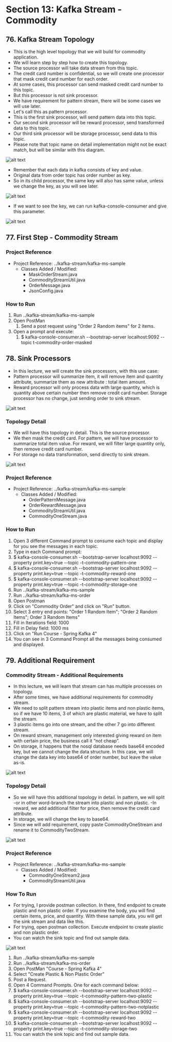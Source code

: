 # Section 13: Kafka Stream - Commodity

## 76. Kafka Stream Topology

- This is the high level topology that we will build for commodity application.
- We will learn step by step how to create this topology.
- The source processor will take data stream from this topic.
- The credit card number is confidential, so we will create one processor that mask credit card number for each order.
- At some cases, this processor can send masked credit card number to this topic.
- But this processor is not sink processor.
- We have requirement for pattern stream, there will be some cases we will use later.
- Let's call this as pattern processor.
- This is the first sink processor, will send pattern data into this topic.
- Our second sink processor will be reward processor, send transformed data to this topic.
- Our third sink processor will be storage processor, send data to this topic.
- Please note that topic name on detail implementation might not be exact match, but will be similar with this diagram.


![alt text](https://github.com/marodrigues20/udemy_java/blob/main/JavaSpring%26ApacheKafkaBootcamp-BasicToComplete/Sections/Section-13/pic_01.png?raw=true)


- Remember that each data in kafka consists of key and value.
- Original data from order topic has order number as key.
- So in its child processor, the same key will also has same value, unless we change the key, as you will see later.


![alt text](https://github.com/marodrigues20/udemy_java/blob/main/JavaSpring%26ApacheKafkaBootcamp-BasicToComplete/Sections/Section-13/pic_02.png?raw=true)


- If we want to see the key, we can run kafka-console-consumer and give this parameter.

![alt text](https://github.com/marodrigues20/udemy_java/blob/main/JavaSpring%26ApacheKafkaBootcamp-BasicToComplete/Sections/Section-13/pic_03.png?raw=true)


## 77. First Step - Commodity Stream

### Project Reference

- Project Reference: ../kafka-stream/kafka-ms-sample
  - Classes Added / Modified: 
    - MaskOrderStream.java
    - CommodityStreamUtil.java
    - OrderMessage.java
    - JsonConfig.java


### How to Run

1. Run ../kafka-stream/kafka-ms-sample
2. Open PostMan
   1. Send a post request using "Order 2 Random items" for 2 items.
3. Open a prompt and execute:
   1. $ kafka-console-consumer.sh --bootstrap-server localhost:9092 --topic t-commodity-order-masked


## 78. Sink Processors

- In this lecture, we will create the sink processors, with this use case:
- Pattern processor will summarize item, it will remove item and quantity attribute, summarize them as new attribute : total item amount.
- Reward processor will only process data with large quantity, which is quantity above certain number then remove credit card number. Storage processor has no change,
  just sending order to sink stream.


![alt text](https://github.com/marodrigues20/udemy_java/blob/main/JavaSpring%26ApacheKafkaBootcamp-BasicToComplete/Sections/Section-13/pic_04.png?raw=true)


### Topology Detail

- We will have this topology in detail. This is the source processor.
- We then mask the credit card. For pattern, we will have processor to summarize total item value. For reward, we will filter large quantity only,
then remove credit card number.
- For storage no data transformation, send directly to sink stream.


![alt text](https://github.com/marodrigues20/udemy_java/blob/main/JavaSpring%26ApacheKafkaBootcamp-BasicToComplete/Sections/Section-13/pic_05.png?raw=true)


### Project Reference

- Project Reference: ../kafka-stream/kafka-ms-sample
  - Classes Added / Modified: 
    - OrderPatternMessage.java
    - OrderRewardMessage.java
    - CommodityStreamUtil.java
    - CommodityOneStream.java


### How to Run

1. Open 3 different Command prompt to consume each topic and display for you see the messages in each topic.
2. Type in each Command prompt:
3. $ kafka-console-consumer.sh --bootstrap-server localhost:9092 --property print.key=true --topic -t-commodity-pattern-one
4. $ kafka-console-consumer.sh --bootstrap-server localhost:9092 --property print.key=true --topic -t-commodity-reward-one
5. $ kafka-console-consumer.sh --bootstrap-server localhost:9092 --property print.key=true --topic -t-commodity-storage-one
6. Run ../kafka-stream/kafka-ms-sample
7. Run ../kafka-stream/kafka-ms-order
8. Open Postman
9. Click on "Commodity Order" and click on "Run" button.
10. Select 3 entry end points: "Order 1 Random Item"; "Order 2 Random Items"; Order 3 Random Items"
11. Fill in Iterations field: 1000
12. Fill in Delay field: 1000 ms
13. Click on "Run Course - Spring Kafka 4"
14. You can see in 3 Command Prompt all the messages being consumed and displayed.



## 79. Additional Requirement

### Commodity Stream - Additional Requirements

- In this lecture, we will learn that stream can has multiple processes on topology.
- After some times, we have additional requirements for commodity stream.
- We need to split pattern stream into plastic items and non plastic items, so if we have 10 items, 3 of which are plastic material, we have to split the stream.
- 3 plastic items go into one stream, and the other 7 go into different stream.
- On reward stream, management only interested giving reward on item with certain price, the business call it “not cheap”.
- On storage, it happens that the nosql database needs base64 encoded key, but we cannot change the data structure. In this case, we will change the data key into base64 of order number, but leave the value as-is.


![alt text](https://github.com/marodrigues20/udemy_java/blob/main/JavaSpring%26ApacheKafkaBootcamp-BasicToComplete/Sections/Section-13/pic_06.png?raw=true)


### Topology Detail

- So we will have this additional topology in detail. In pattern, we will split -or in other word-branch the stream into plastic and non plastic.
-In reward, we add additional filter for price, then remove the credit card attribute.
- In storage, we will change the key to base64.
- Since we will add requirement, copy paste CommodityOneStream and rename it to CommodityTwoStream.

![alt text](https://github.com/marodrigues20/udemy_java/blob/main/JavaSpring%26ApacheKafkaBootcamp-BasicToComplete/Sections/Section-13/pic_07.png?raw=true)


### Project Reference

- Project Reference: ../kafka-stream/kafka-ms-sample
  - Classes Added / Modified: 
    - CommodityOneStream2.java
    - CommodityStreamUtil.java


### How To Run

- For trying, I provide postman collection. In there, find endpoint to create plastic and non plastic order. If you examine the body, you will find certain items, price, and quantity. With these sample data, you will get the sink stream and data like this.
- For trying, open postman collection. Execute endpoint to create plastic and non plastic order.
- You can watch the sink topic and find out sample data.


![alt text](https://github.com/marodrigues20/udemy_java/blob/main/JavaSpring%26ApacheKafkaBootcamp-BasicToComplete/Sections/Section-13/pic_08.png?raw=true)


1. Run ../kafka-stream/kafka-ms-sample
2. Run ../kafka-stream/kafka-ms-order
3. Open PostMan "Course - Spring Kafka 4"
4. Select "Create Plastic & Non Plastic Order"
5. Post a Request.
6. Open 4 Command Prompts. One for each command below:
  7. $ kafka-console-consumer.sh --bootstrap-server localhost:9092 --property print.key=true --topic -t-commodity-pattern-two-plastic
  8. $ kafka-console-consumer.sh --bootstrap-server localhost:9092 --property print.key=true --topic -t-commodity-pattern-two-notplastic
  8. $ kafka-console-consumer.sh --bootstrap-server localhost:9092 --property print.key=true --topic -t-commodity-reward-two
  9. $ kafka-console-consumer.sh --bootstrap-server localhost:9092 --property print.key=true --topic -t-commodity-storage-two
10. You can watch the sink topic and find out sample data.
